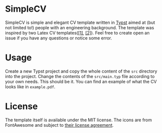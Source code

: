 # SimpleCV
SimpleCV is simple and elegant CV template written in [Typst](https://typst.app/) 
aimed at (but not limited to!) people with an engineering background. The template was
inspired by two Latex CV templates([[1]](https://www.overleaf.com/latex/templates/autocv/scfvqfpxncwb), 
[[2]](https://www.overleaf.com/latex/templates/faangpath-simple-template/npsfpdqnxmbc)).
Feel free to create open an issue if you have any questions or notice some error.

# Usage
Create a new Typst project and copy the whole content of the `src` directory
into the project. Change the contents of the `src/main.typ` file according to your own needs. This should be it. 
You can find an example of what the CV looks like in `example.pdf`. 

# License
The template itself is available under the MIT license. The icons are 
from FontAwesome and subject to [their license agreement](https://github.com/FortAwesome/Font-Awesome/blob/6.x/LICENSE.txt).
